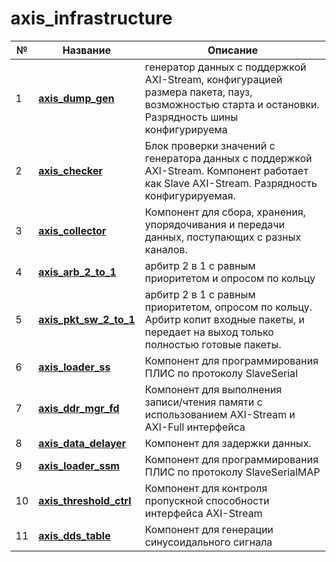 # axis_infrastructure

№ | Название | Описание 
--|------|------------
1 | [**axis_dump_gen**](https://github.com/MasterPlayer/xilinx-vhdl/tree/master/axis_infrastructure/axis_dump_gen) | генератор данных с поддержкой AXI-Stream, конфигурацией размера пакета, пауз, возможностью старта и остановки. Разрядность шины конфигурируема
2 | [**axis_checker**](https://github.com/MasterPlayer/xilinx-vhdl/tree/master/axis_infrastructure/axis_checker) | Блок проверки значений с генератора данных с поддержкой AXI-Stream. Компонент работает как Slave AXI-Stream. Разрядность конфигурируемая.
3 | [**axis_collector**](https://github.com/MasterPlayer/xilinx-vhdl/tree/master/axis_infrastructure/axis_collector) | Компонент для сбора, хранения, упорядочивания и передачи данных, поступающих с разных каналов. 
4 | [**axis_arb_2_to_1**](https://github.com/MasterPlayer/xilinx-vhdl/tree/master/axis_infrastructure/axis_arb_2_to_1) | арбитр 2 в 1 с равным приоритетом и опросом по кольцу
5 | [**axis_pkt_sw_2_to_1**](https://github.com/MasterPlayer/xilinx-vhdl/tree/master/axis_infrastructure/axis_pkt_sw_2_to_1) | арбитр 2 в 1 с равным приоритетом, опросом по кольцу. Арбитр копит входные пакеты, и передает на выход только полностью готовые пакеты.
6 | [**axis_loader_ss**](https://github.com/MasterPlayer/xilinx-vhdl/tree/master/axis_infrastructure/axis_loader_ss) | Компонент для программирования ПЛИС по протоколу SlaveSerial
7 | [**axis_ddr_mgr_fd**](https://github.com/MasterPlayer/xilinx-vhdl/tree/master/axis_infrastructure/axis_ddr_mgr_fd) | Компонент для выполнения записи/чтения памяти с использованием AXI-Stream и AXI-Full интерфейса
8 | [**axis_data_delayer**](https://github.com/MasterPlayer/xilinx-vhdl/tree/master/axis_infrastructure/axis_data_delayer) | Компонент для задержки данных. 
9 | [**axis_loader_ssm**](https://github.com/MasterPlayer/xilinx-vhdl/tree/master/axis_infrastructure/axis_loader_ssm) | Компонент для программирования ПЛИС по протоколу SlaveSerialMAP
10 | [**axis_threshold_ctrl**](https://github.com/MasterPlayer/xilinx-vhdl/tree/master/axis_infrastructure/axis_threshold_ctrl) | Компонент для контроля пропускной способности интерфейса AXI-Stream 
11 | [**axis_dds_table**](https://github.com/MasterPlayer/xilinx-vhdl/tree/master/axis_infrastructure/axis_dds_table) | Компонент для генерации синусоидального сигнала
 
